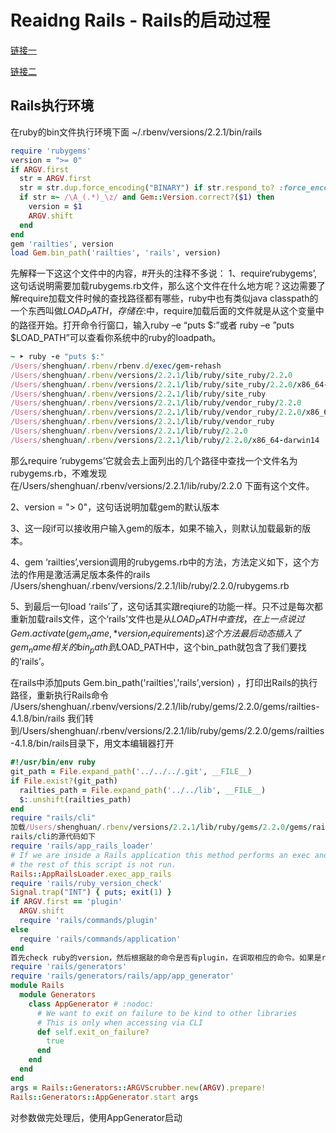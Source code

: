 # Reaidng Rails - Rails的启动过程


[链接一](http://www.tuicool.com/articles/2meEze)

[链接二](http://meladet.iteye.com/blog/423452)

## Rails执行环境
在ruby的bin文件执行环境下面
~/.rbenv/versions/2.2.1/bin/rails

~~~rb
require 'rubygems'
version = ">= 0"
if ARGV.first
  str = ARGV.first
  str = str.dup.force_encoding("BINARY") if str.respond_to? :force_encoding
  if str =~ /\A_(.*)_\z/ and Gem::Version.correct?($1) then
    version = $1
    ARGV.shift
  end
end
gem 'railties', version
load Gem.bin_path('railties', 'rails', version)
~~~

先解释一下这这个文件中的内容，#开头的注释不多说： 
1、require‘rubygems’,这句话说明需要加载rubygems.rb文件，那么这个文件在什么地方呢？这边需要了解require加载文件时候的查找路径都有哪些，ruby中也有类似java classpath的一个东西叫做$LOAD_PATH，存储在$:中，require加载后面的文件就是从这个变量中的路径开始。打开命令行窗口，输入ruby –e “puts $:”或者 ruby –e ”puts $LOAD_PATH”可以查看你系统中的ruby的loadpath。

~~~rb
~ ➤ ruby -e "puts $:"
/Users/shenghuan/.rbenv/rbenv.d/exec/gem-rehash
/Users/shenghuan/.rbenv/versions/2.2.1/lib/ruby/site_ruby/2.2.0
/Users/shenghuan/.rbenv/versions/2.2.1/lib/ruby/site_ruby/2.2.0/x86_64-darwin14
/Users/shenghuan/.rbenv/versions/2.2.1/lib/ruby/site_ruby
/Users/shenghuan/.rbenv/versions/2.2.1/lib/ruby/vendor_ruby/2.2.0
/Users/shenghuan/.rbenv/versions/2.2.1/lib/ruby/vendor_ruby/2.2.0/x86_64-darwin14
/Users/shenghuan/.rbenv/versions/2.2.1/lib/ruby/vendor_ruby
/Users/shenghuan/.rbenv/versions/2.2.1/lib/ruby/2.2.0
/Users/shenghuan/.rbenv/versions/2.2.1/lib/ruby/2.2.0/x86_64-darwin14
~~~

那么require ’rubygems’它就会去上面列出的几个路径中查找一个文件名为rubygems.rb，不难发现在/Users/shenghuan/.rbenv/versions/2.2.1/lib/ruby/2.2.0
下面有这个文件。
 
2、version = "> 0"，这句话说明加载gem的默认版本 

3、这一段if可以接收用户输入gem的版本，如果不输入，则默认加载最新的版本。 

4、gem ‘railties’,version调用的rubygems.rb中的方法，方法定义如下，这个方法的作用是激活满足版本条件的rails 
/Users/shenghuan/.rbenv/versions/2.2.1/lib/ruby/2.2.0/rubygems.rb

5、到最后一句load ‘rails’了，这句话其实跟reqiure的功能一样。只不过是每次都重新加载rails文件，这个‘rails’文件也是从$LOAD_PATH中查找，在上一点说过Gem.activate(gem_name, *version_requirements)这个方法最后动态插入了gem_name相关的bin_path到$LOAD_PATH中，这个bin_path就包含了我们要找的’rails’。

在rails中添加puts Gem.bin_path('railties','rails',version) ，打印出Rails的执行路径，重新执行Rails命令
/Users/shenghuan/.rbenv/versions/2.2.1/lib/ruby/gems/2.2.0/gems/railties-4.1.8/bin/rails
我们转到/Users/shenghuan/.rbenv/versions/2.2.1/lib/ruby/gems/2.2.0/gems/railties-4.1.8/bin/rails目录下，用文本编辑器打开

~~~rb
#!/usr/bin/env ruby
git_path = File.expand_path('../../../.git', __FILE__)
if File.exist?(git_path)
  railties_path = File.expand_path('../../lib', __FILE__)
  $:.unshift(railties_path)
end
require "rails/cli"
加载/Users/shenghuan/.rbenv/versions/2.2.1/lib/ruby/gems/2.2.0/gems/railties-4.1.8/lib下的文件
rails/cli的源代码如下
require 'rails/app_rails_loader'
# If we are inside a Rails application this method performs an exec and thus
# the rest of this script is not run.
Rails::AppRailsLoader.exec_app_rails
require 'rails/ruby_version_check'
Signal.trap("INT") { puts; exit(1) }
if ARGV.first == 'plugin'
  ARGV.shift
  require 'rails/commands/plugin'
else
  require 'rails/commands/application'
end
首先check ruby的version，然后根据敲的命令是否有plugin，在调取相应的命令。如果是rails new app，那么执行'rails/commands/application'，代码如下
require 'rails/generators'
require 'rails/generators/rails/app/app_generator'
module Rails
  module Generators
    class AppGenerator # :nodoc:
      # We want to exit on failure to be kind to other libraries
      # This is only when accessing via CLI
      def self.exit_on_failure?
        true
      end
    end
  end
end
args = Rails::Generators::ARGVScrubber.new(ARGV).prepare!
Rails::Generators::AppGenerator.start args
~~~

对参数做完处理后，使用AppGenerator启动
